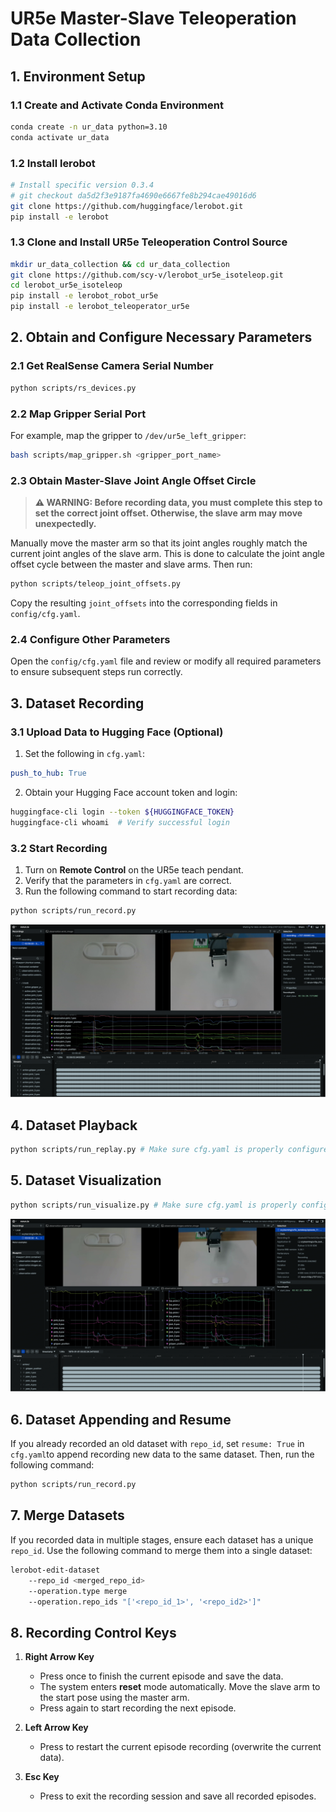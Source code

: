 # UR5e Master-Slave Teleoperation Data Collection
## 1. Environment Setup
### 1.1 Create and Activate Conda Environment
```bash
conda create -n ur_data python=3.10
conda activate ur_data
```

### 1.2 Install lerobot
```bash
# Install specific version 0.3.4
# git checkout da5d2f3e9187fa4690e6667fe8b294cae49016d6
git clone https://github.com/huggingface/lerobot.git
pip install -e lerobot
```

### 1.3 Clone and Install UR5e Teleoperation Control Source
```bash
mkdir ur_data_collection && cd ur_data_collection
git clone https://github.com/scy-v/lerobot_ur5e_isoteleop.git
cd lerobot_ur5e_isoteleop
pip install -e lerobot_robot_ur5e
pip install -e lerobot_teleoperator_ur5e
```

## 2. Obtain and Configure Necessary Parameters

### 2.1 Get RealSense Camera Serial Number
```bash
python scripts/rs_devices.py
```

### 2.2 Map Gripper Serial Port
For example, map the gripper to `/dev/ur5e_left_gripper`:
```bash
bash scripts/map_gripper.sh <gripper_port_name>
```
### 2.3 Obtain Master-Slave Joint Angle Offset Circle
> **⚠️ WARNING: Before recording data, you must complete this step to set the correct joint offset. Otherwise, the slave arm may move unexpectedly.**


Manually move the master arm so that its joint angles roughly match the current joint angles of the slave arm. This is done to calculate the joint angle offset cycle between the master and slave arms. Then run:
```bash
python scripts/teleop_joint_offsets.py
```
Copy the resulting `joint_offsets` into the corresponding fields in `config/cfg.yaml`.

### 2.4 Configure Other Parameters
Open the `config/cfg.yaml` file and review or modify all required parameters to ensure subsequent steps run correctly.

## 3. Dataset Recording

### 3.1 Upload Data to Hugging Face (Optional)
1. Set the following in `cfg.yaml`:
```yaml
push_to_hub: True
```
2. Obtain your Hugging Face account token and login:
```bash
huggingface-cli login --token ${HUGGINGFACE_TOKEN} 
huggingface-cli whoami  # Verify successful login
```

### 3.2 Start Recording
1. Turn on **Remote Control** on the UR5e teach pendant.  
2. Verify that the parameters in `cfg.yaml` are correct.  
3. Run the following command to start recording data:
```bash
python scripts/run_record.py
```
![record_image](assets/record.png)

## 4. Dataset Playback
```bash
python scripts/run_replay.py # Make sure cfg.yaml is properly configured
```

## 5. Dataset Visualization
```bash
python scripts/run_visualize.py # Make sure cfg.yaml is properly configured
```
![record_image](assets/visualize.png)

## 6. Dataset Appending and Resume
If you already recorded an old dataset with `repo_id`, set `resume: True` in `cfg.yaml`to append recording new data to the same dataset. Then, run the following command:
```bash
python scripts/run_record.py
```

## 7. Merge Datasets
If you recorded data in multiple stages, ensure each dataset has a unique `repo_id`. Use the following command to merge them into a single dataset:
```bash
lerobot-edit-dataset 
    --repo_id <merged_repo_id> 
    --operation.type merge 
    --operation.repo_ids "['<repo_id_1>', '<repo_id2>']"
```

## 8. Recording Control Keys

1. **Right Arrow Key**  
   - Press once to finish the current episode and save the data.  
   - The system enters **reset** mode automatically. Move the slave arm to the start pose using the master arm.  
   - Press again to start recording the next episode.

2. **Left Arrow Key**  
   - Press to restart the current episode recording (overwrite the current data).

3. **Esc Key**  
   - Press to exit the recording session and save all recorded episodes.

